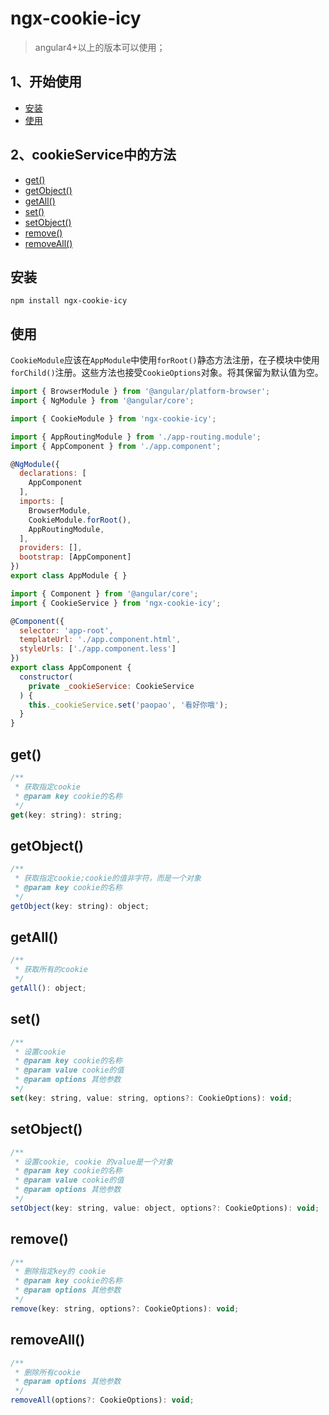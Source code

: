 # ngx-cookie-icy
> angular4+以上的版本可以使用；


## 1、开始使用
  - <a href="#install">安装</a>
  - <a href="#use">使用</a>
## 2、cookieService中的方法
  - <a href="#get">get()</a>
  - <a href="#getObject">getObject()</a>
  - <a href="#getAll">getAll()</a>
  - <a href="#set">set()</a>
  - <a href="#setObject">setObject()</a>
  - <a href="#remove">remove()</a>
  - <a href="#removeAll">removeAll()</a>

## <a name="install">安装</a>

```
npm install ngx-cookie-icy
```

## <a name="use">使用</a>

``CookieModule``应该在``AppModule``中使用``forRoot()``静态方法注册，在子模块中使用``forChild()``注册。这些方法也接受``CookieOptions``对象。将其保留为默认值为空。

```javascript
import { BrowserModule } from '@angular/platform-browser';
import { NgModule } from '@angular/core';

import { CookieModule } from 'ngx-cookie-icy';

import { AppRoutingModule } from './app-routing.module';
import { AppComponent } from './app.component';

@NgModule({
  declarations: [
    AppComponent
  ],
  imports: [
    BrowserModule,
    CookieModule.forRoot(),
    AppRoutingModule,
  ],
  providers: [],
  bootstrap: [AppComponent]
})
export class AppModule { }
```

```javascript
import { Component } from '@angular/core';
import { CookieService } from 'ngx-cookie-icy';

@Component({
  selector: 'app-root',
  templateUrl: './app.component.html',
  styleUrls: ['./app.component.less']
})
export class AppComponent {
  constructor(
    private _cookieService: CookieService
  ) {
    this._cookieService.set('paopao', '看好你哦');
  }
}
```

## <a name="get">get()</a>
```javascript
/**
 * 获取指定cookie
 * @param key cookie的名称
 */
get(key: string): string;
```

## <a name="getObject">getObject()</a>
```javascript
/**
 * 获取指定cookie;cookie的值非字符，而是一个对象
 * @param key cookie的名称
 */
getObject(key: string): object;
```

## <a name="getAll">getAll()</a>
```javascript
/**
 * 获取所有的cookie
 */
getAll(): object;
```

## <a name="set">set()</a>
```javascript
/**
 * 设置cookie
 * @param key cookie的名称
 * @param value cookie的值
 * @param options 其他参数
 */
set(key: string, value: string, options?: CookieOptions): void;
```

## <a name="setObject">setObject()</a>
```javascript
/**
 * 设置cookie, cookie 的value是一个对象
 * @param key cookie的名称
 * @param value cookie的值
 * @param options 其他参数
 */
setObject(key: string, value: object, options?: CookieOptions): void;
```

## <a name="remove">remove()</a>
```javascript
/**
 * 删除指定key的 cookie
 * @param key cookie的名称
 * @param options 其他参数
 */
remove(key: string, options?: CookieOptions): void;
```

## <a name="removeAll">removeAll()</a>
```javascript
/**
 * 删除所有cookie
 * @param options 其他参数
 */
removeAll(options?: CookieOptions): void;
```
